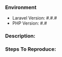 ### Environment
- Laravel Version: #.#.#
- PHP Version: #.#

### Description:


### Steps To Reproduce:
